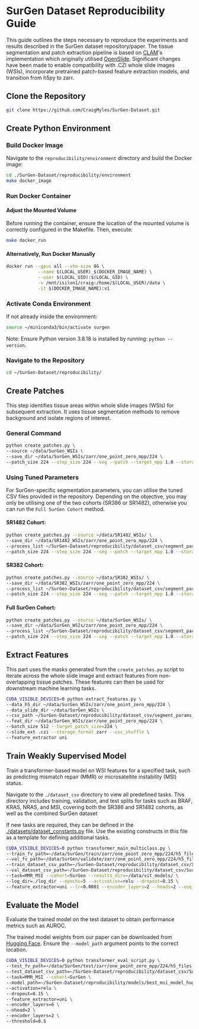 # SurGen Dataset Reproducibility Guide

This guide outlines the steps necessary to reproduce the experiments and results described in the SurGen dataset repository/paper. The tissue segmentation and patch extraction pipeline is based on [CLAM](https://github.com/mahmoodlab/CLAM/)'s implementation which originally utilised [OpenSlide](https://openslide.org/api/python/). Significant changes have been made to enable compatibility with .CZI whole slide images (WSIs), incorporate pretrained patch-based feature extraction models, and transition from h5py to zarr. 

## Clone the Repository

```bash
git clone https://github.com/CraigMyles/SurGen-Dataset.git
```

## Create Python Environment

### Build Docker Image

Navigate to the `reproducibility/environment` directory and build the Docker image:

```bash
cd ./SurGen-Dataset/reproducibility/environment
make docker_image
```

### Run Docker Container

#### Adjust the Mounted Volume
Before running the container, ensure the location of the mounted volume is correctly configured in the Makefile. Then, execute:

```bash
make docker_run
```

#### Alternatively, Run Docker Manually

```bash
docker run --gpus all --shm-size 8G \
            --name $(LOCAL_USER)_$(DOCKER_IMAGE_NAME) \
            --user $(LOCAL_UID):$(LOCAL_GID) \
            -v /mnt/isilon1/craig:/home/$(LOCAL_USER)/data \
            -it $(DOCKER_IMAGE_NAME):v1
```

### Activate Conda Environment

If not already inside the environment:

```bash
source ~/miniconda3/bin/activate surgen
```
Note: Ensure Python version 3.8.18 is installed by running: ``python --version``.

### Navigate to the Repository

```bash
cd ~/SurGen-Dataset/reproducibility/
```

## Create Patches

This step identifies tissue areas within whole slide images (WSIs) for subsequent extraction. It uses tissue segmentation methods to remove background and isolate regions of interest.

### General Command

```bash
python create_patches.py \
--source ~/data/SurGen_WSIs \
--save_dir ~/data/SurGen_WSIs/zarr/one_point_zero_mpp/224 \
--patch_size 224 --step_size 224 --seg --patch --target_mpp 1.0 --storage_format zarr
```

### Using Tuned Parameters

For SurGen-specific segmentation parameters, you can utilise the tuned CSV files provided in the repository. Depending on the objective, you may only be utilising one of the two cohorts (SR386 or SR1482), otherwise you can run the ``Full SurGen Cohort`` method. 

#### SR1482 Cohort:

```bash
python create_patches.py --source ~/data/SR1482_WSIs/ \
--save_dir ~/data/SR1482_WSIs/zarr/one_point_zero_mpp/224 \
--process_list ~/SurGen-Dataset/reproducibility/dataset_csv/segment_params_SR1482.csv \
--patch_size 224 --step_size 224 --seg --patch --target_mpp 1.0 --storage_format zarr
```

#### SR382 Cohort:

```bash
python create_patches.py --source ~/data/SR382_WSIs/ \
--save_dir ~/data/SR382_WSIs/zarr/one_point_zero_mpp/224 \
--process_list ~/SurGen-Dataset/reproducibility/dataset_csv/segment_params_SR382.csv \
--patch_size 224 --step_size 224 --seg --patch --target_mpp 1.0 --storage_format zarr
```

#### Full SurGen Cohort:

```bash
python create_patches.py --source ~/data/SurGen_WSIs/ \
--save_dir ~/data/SurGen_WSIs/zarr/one_point_zero_mpp/224 \
--process_list ~/SurGen-Dataset/reproducibility/dataset_csv/segment_params_SurGen.csv \
--patch_size 224 --step_size 224 --seg --patch --target_mpp 1.0 --storage_format zarr
```

## Extract Features

This part uses the masks generated from the `create_patches.py` script to iterate across the whole slide image and extract features from non-overlapping tissue patches. These features can then be used for downstream machine learning tasks.

```bash
CUDA_VISIBLE_DEVICES=0 python extract_features.py \
--data_h5_dir ~/data/SurGen_WSIs/zarr/one_point_zero_mpp/224 \
--data_slide_dir ~/data/SurGen_WSIs \
--csv_path ~/SurGen-Dataset/reproducibility/dataset_csv/segment_params_SurGen.csv \
--feat_dir ~/data/SurGen_WSIs/zarr/one_point_zero_mpp/224 \
--batch_size 512 --target_patch_size=224 \
--slide_ext .czi --storage_format zarr --csv_shuffle \
--feature_extractor uni
```

## Train Weakly Supervised Model

Train a transformer-based model on WSI features for a specified task, such as predicting mismatch repair (MMR) or microsatellite instability (MSI) status.

Navigate to the ``./dataset_csv`` directory to view all predefined tasks. This directory includes training, validation, and test splits for tasks such as BRAF, KRAS, NRAS, and MSI, covering both the SR386 and SR1482 cohorts, as well as the combined SurGen dataset

If new tasks are required, they can be defined in the [./datasets/dataset_constants.py](./datasets/dataset_constants.py) file. Use the existing constructs in this file as a template for defining additional tasks.

```bash
CUDA_VISIBLE_DEVICES=0 python transformer_main_multiclass.py \
--train_fv_path=~/data/SurGen/train/zarr/one_point_zero_mpp/224/h5_files \
--val_fv_path=~/data/SurGen/validate/zarr/one_point_zero_mpp/224/h5_files \
--train_dataset_csv_path=~/SurGen-Dataset/reproducibility/dataset_csv/SurGen_msi_train.csv \
--val_dataset_csv_path=~/SurGen-Dataset/reproducibility/dataset_csv/SurGen_msi_validate.csv \
--task=MMR_MSI --cohort=SurGen --results_dir=~/data/vit_models/ \
--log_dir=./log_dir --epochs=5 --activation=relu --dropout=0.15 \
--feature_extractor=uni --lr=0.0001 --encoder_layers=2 --heads=2 --use_amp
```

## Evaluate the Model

Evaluate the trained model on the test dataset to obtain performance metrics such as AUROC.

The trained model weights from our paper can be downloaded from [Hugging Face](https://huggingface.co/craigmyles/surgen_msi_classification/tree/main). Ensure the ``--model_path`` argument points to the correct location.

```bash
CUDA_VISIBLE_DEVICES=0 python transformer_eval_script.py \
--test_fv_path=~/data/SurGen/test/zarr/one_point_zero_mpp/224/h5_files \
--test_dataset_csv_path=~/SurGen-Dataset/reproducibility/dataset_csv/SurGen_msi_test.csv \
--task=MMR_MSI --cohort=SurGen \
--model_path=~/SurGen-Dataset/reproducibility/models/best_msi_model_huggingface.pth \
--activation=relu \
--dropout=0.15 \
--feature_extractor=uni \
--encoder_layers=6 \
--nhead=2 \
--encoder_layers=2 \
--threshold=0.5
```


